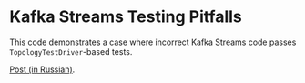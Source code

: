 # Kafka Streams Testing Pitfalls

This code demonstrates a case where incorrect Kafka Streams code passes `TopologyTestDriver`-based tests.

[Post (in Russian)](post.md).
